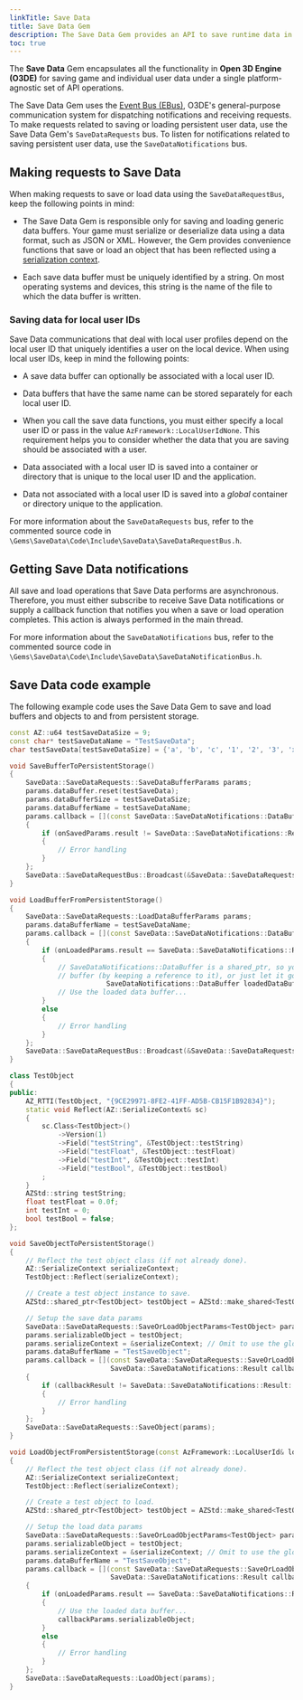 ```yaml
---
linkTitle: Save Data
title: Save Data Gem
description: The Save Data Gem provides an API to save runtime data in Open 3D Engine (O3DE) projects.
toc: true
---
```


The **Save Data** Gem encapsulates all the functionality in **Open 3D Engine (O3DE)** for saving game and individual user data under a single platform-agnostic set of API operations.

The Save Data Gem uses the [Event Bus (EBus)](/docs/user-guide/programming/messaging/ebus/), O3DE's general-purpose communication system for dispatching notifications and receiving requests. To make requests related to saving or loading persistent user data, use the Save Data Gem's `SaveDataRequests` bus. To listen for notifications related to saving persistent user data, use the `SaveDataNotifications` bus.

## Making requests to Save Data

When making requests to save or load data using the `SaveDataRequestBus`, keep the following points in mind:

* The Save Data Gem is responsible only for saving and loading generic data buffers. Your game must serialize or deserialize data using a data format, such as JSON or XML. However, the Gem provides convenience functions that save or load an object that has been reflected using a [serialization context](/docs/user-guide/programming/components/reflection/serialization-context/).

* Each save data buffer must be uniquely identified by a string. On most operating systems and devices, this string is the name of the file to which the data buffer is written.

### Saving data for local user IDs

Save Data communications that deal with local user profiles depend on the local user ID that uniquely identifies a user on the local device. When using local user IDs, keep in mind the following points:

* A save data buffer can optionally be associated with a local user ID.

* Data buffers that have the same name can be stored separately for each local user ID.

* When you call the save data functions, you must either specify a local user ID or pass in the value `AzFramework::LocalUserIdNone`. This requirement helps you to consider whether the data that you are saving should be associated with a user.

* Data associated with a local user ID is saved into a container or directory that is unique to the local user ID and the application.

* Data not associated with a local user ID is saved into a *global* container or directory unique to the application.

For more information about the `SaveDataRequests` bus, refer to the commented source code in `\Gems\SaveData\Code\Include\SaveData\SaveDataRequestBus.h`.

## Getting Save Data notifications

All save and load operations that Save Data performs are asynchronous. Therefore, you must either subscribe to receive Save Data notifications or supply a callback function that notifies you when a save or load operation completes. This action is always performed in the main thread.

For more information about the `SaveDataNotifications` bus, refer to the commented source code in `\Gems\SaveData\Code\Include\SaveData\SaveDataNotificationBus.h`.

## Save Data code example

The following example code uses the Save Data Gem to save and load buffers and objects to and from persistent storage.

```c++
const AZ::u64 testSaveDataSize = 9;
const char* testSaveDataName = "TestSaveData";
char testSaveData[testSaveDataSize] = {'a', 'b', 'c', '1', '2', '3', 'x', 'y', 'z'};

void SaveBufferToPersistentStorage()
{
    SaveData::SaveDataRequests::SaveDataBufferParams params;
    params.dataBuffer.reset(testSaveData);
    params.dataBufferSize = testSaveDataSize;
    params.dataBufferName = testSaveDataName;
    params.callback = [](const SaveData::SaveDataNotifications::DataBufferSavedParams& onSavedParams)
    {
        if (onSavedParams.result != SaveData::SaveDataNotifications::Result::Success)
        {
            // Error handling
        }
    };
    SaveData::SaveDataRequestBus::Broadcast(&SaveData::SaveDataRequests::SaveDataBuffer, params);
}

void LoadBufferFromPersistentStorage()
{
    SaveData::SaveDataRequests::LoadDataBufferParams params;
    params.dataBufferName = testSaveDataName;
    params.callback = [](const SaveData::SaveDataNotifications::DataBufferLoadedParams& onLoadedParams)
    {
        if (onLoadedParams.result == SaveData::SaveDataNotifications::Result::Success)
        {
            // SaveDataNotifications::DataBuffer is a shared_ptr, so you can choose to either preserve the
            // buffer (by keeping a reference to it), or just let it go out of scope so it will be deleted.
                        SaveDataNotifications::DataBuffer loadedDataBuffer = onLoadedParams.dataBuffer;
            // Use the loaded data buffer...
        }
        else
        {
            // Error handling
        }
    };
    SaveData::SaveDataRequestBus::Broadcast(&SaveData::SaveDataRequests::LoadDataBuffer, params);
}

class TestObject
{
public:
    AZ_RTTI(TestObject, "{9CE29971-8FE2-41FF-AD5B-CB15F1B92834}");
    static void Reflect(AZ::SerializeContext& sc)
    {
        sc.Class<TestObject>()
            ->Version(1)
            ->Field("testString", &TestObject::testString)
            ->Field("testFloat", &TestObject::testFloat)
            ->Field("testInt", &TestObject::testInt)
            ->Field("testBool", &TestObject::testBool)
        ;
    }
    AZStd::string testString;
    float testFloat = 0.0f;
    int testInt = 0;
    bool testBool = false;
};

void SaveObjectToPersistentStorage()
{
    // Reflect the test object class (if not already done).
    AZ::SerializeContext serializeContext;
    TestObject::Reflect(serializeContext);

    // Create a test object instance to save.
    AZStd::shared_ptr<TestObject> testObject = AZStd::make_shared<TestObject>();

    // Setup the save data params
    SaveData::SaveDataRequests::SaveOrLoadObjectParams<TestObject> params;
    params.serializableObject = testObject;
    params.serializeContext = &serializeContext; // Omit to use the global AZ::SerializeContext instance
    params.dataBufferName = "TestSaveObject";
    params.callback = [](const SaveData::SaveDataRequests::SaveOrLoadObjectParams<TestObject>& callbackParams,
                         SaveData::SaveDataNotifications::Result callbackResult)
    {
        if (callbackResult != SaveData::SaveDataNotifications::Result::Success)
        {
            // Error handling
        }
    };
    SaveData::SaveDataRequests::SaveObject(params);
}

void LoadObjectFromPersistentStorage(const AzFramework::LocalUserId& localUserId = AzFramework::LocalUserIdNone)
{
    // Reflect the test object class (if not already done).
    AZ::SerializeContext serializeContext;
    TestObject::Reflect(serializeContext);

    // Create a test object to load.
    AZStd::shared_ptr<TestObject> testObject = AZStd::make_shared<TestObject>();

    // Setup the load data params
    SaveData::SaveDataRequests::SaveOrLoadObjectParams<TestObject> params;
    params.serializableObject = testObject;
    params.serializeContext = &serializeContext; // Omit to use the global AZ::SerializeContext instance
    params.dataBufferName = "TestSaveObject";
    params.callback = [](const SaveData::SaveDataRequests::SaveOrLoadObjectParams<TestObject>& callbackParams,
                         SaveData::SaveDataNotifications::Result callbackResult)
    {
        if (onLoadedParams.result == SaveData::SaveDataNotifications::Result::Success)
        {
            // Use the loaded data buffer...
            callbackParams.serializableObject;
        }
        else
        {
            // Error handling
        }
    };
    SaveData::SaveDataRequests::LoadObject(params);
}
```
